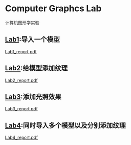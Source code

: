 # Computer Graphcs Lab
计算机图形学实验
## [Lab1](https://github.com/Chen-Jay/ComputerGraphicsLab):导入一个模型 
[Lab1_report.pdf](https://github.com/Chen-Jay/ComputerGraphicsLab/blob/master/Report/Lab1_report.pdf)
## [Lab2](https://github.com/Chen-Jay/ComputerGraphicsLab):给模型添加纹理
[Lab2_report.pdf](https://github.com/Chen-Jay/ComputerGraphicsLab/blob/master/Report/Lab2_report.pdf)
## [Lab3](https://github.com/Chen-Jay/ComputerGraphicsLab/tree/lab3_light):添加光照效果
[Lab3_report.pdf](https://github.com/Chen-Jay/ComputerGraphicsLab/blob/lab3_light/Report/Lab3_report.pdf)
## [Lab4](https://github.com/Chen-Jay/ComputerGraphicsLab/tree/lab4):同时导入多个模型以及分别添加纹理
[Lab4_report.pdf](https://github.com/Chen-Jay/ComputerGraphicsLab/blob/lab4/Report/Lab4_report.pdf)
